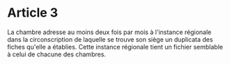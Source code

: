 # Article 3

La chambre adresse au moins deux fois par mois à l'instance régionale dans la circonscription de laquelle se trouve son siège un duplicata des fiches qu'elle a établies. Cette instance régionale tient un fichier semblable à celui de chacune des chambres.
